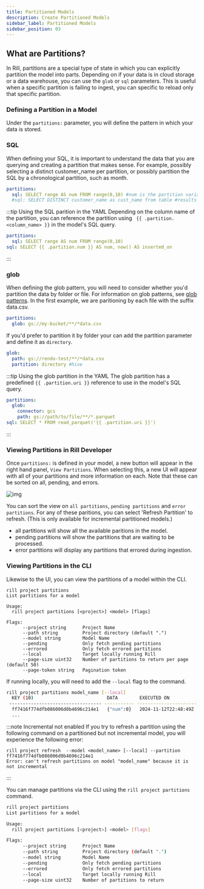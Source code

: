 ```yaml
---
title: Partitioned Models
description: Create Partitioned Models
sidebar_label: Partitioned Models
sidebar_position: 03
---
```


## What are Partitions?

In Rill, partitions are a special type of state in which you can explicitly partition the model into parts. Depending on if your data is in cloud storage or a data warehouse, you can use the `glob` or `sql` parameters. This is useful when a specific partition is failing to ingest, you can specific to reload only that specific partition.


### Defining a Partition in a Model
Under the `partitions:` parameter, you will define the pattern in which your data is stored.

### SQL
When defining your SQL, it is important to understand the data that you are querying and creating a partition that makes sense. For example, possibly selecting a distinct customer_name per partition, or possibly partition the SQL by a chronological partition, such as month.

```yaml
partitions:
  sql: SELECT range AS num FROM range(0,10) #num is the partition variable and can be referenced as {{partition.num}}
  #sql: SELECT DISTINCT customer_name as cust_name from table #results in {{partition.cust_name}}
  ```

:::tip Using the SQL parition in the YAML
Depending on the column name of the partition, you can reference the partition using ` {{ .partition.<column_name> }}` in the model's SQL query.
```YAML
partitions:
  sql: SELECT range AS num FROM range(0,10)
sql: SELECT {{ .partition.num }} AS num, now() AS inserted_on
```
:::

### glob

When defining the glob pattern, you will need to consider whether you'd partition the data by folder or file. For information on glob patterns, see [glob patterns](/build/connect/glob-patterns).
In the first example, we are paritioning by each file with the suffix data.csv.
```yaml
partitions:
  glob: gs://my-bucket/**/*data.csv
  ```

If you'd prefer to partition it by folder your can add the partition parameter and define it as `directory`.
```yaml
glob:
  path: gs://rendo-test/**/*data.csv
  partition: directory #hive
```
:::tip Using the glob partition in the YAML
The glob partition has a predefined `{{ .partition.uri }}` reference to use in the model's SQL query.
```YAML
partitions:
  glob:
    connector: gcs
    path: gs://path/to/file/**/*.parquet
sql: SELECT * FROM read_parquet('{{ .partition.uri }}')
```
:::

### Viewing Partitions in Rill Developer

Once `partitions:` is defined in your model, a new button will appear in the right hand panel, `View Partitions`. When selecting this, a new UI will appear with all of your partitions and more information on each. Note that these can be sorted on all, pending, and errors.

![img](/img/tutorials/302/partitions-refresh-ui.png)

You can sort the view on `all partitions`, `pending partitions` and `error partitions`. For any of these paritions, you can select 'Refresh Partition' to refresh. (This is only available for incremental partitioned models.)
- all partitions will show all the available paritions in the model.
- pending partitions will show the partitions that are waiting to be processed.
- error partitions will display any partitions that errored during ingestion. 


### Viewing Partitions in the CLI
Likewise to the UI, you can view the partitions of a model within the CLI. 

```
rill project partitions 
List partitions for a model

Usage:
  rill project partitions [<project>] <model> [flags]

Flags:
      --project string      Project Name
      --path string         Project directory (default ".")
      --model string        Model Name
      --pending             Only fetch pending partitions
      --errored             Only fetch errored partitions
      --local               Target locally running Rill
      --page-size uint32    Number of partitions to return per page (default 50)
      --page-token string   Pagination token
```

If running locally, you will need to add the `--local` flag to the command.
```bash
rill project partitions model_name [--local]
  KEY (10)                           DATA        EXECUTED ON            ELAPSED   ERROR  
 ---------------------------------- ----------- ---------------------- --------- ------- 
  ff7416f774dfb086006d0b4696c214e1   {"num":0}   2024-11-12T22:48:49Z   95ms     
  ...
```

:::note  Incremental not enabled
If you try to refresh a partition using the following command on a partitioned but not incremental model, you will experience the following error:
```
rill project refresh  --model <model_name> [--local] --partition ff7416f774dfb086006d0b4696c214e1
Error: can't refresh partitions on model "model_name" because it is not incremental
```
:::


You can manage partitions via the CLI using the `rill project partitions` command.
```bash
rill project partitions 
List partitions for a model

Usage:
  rill project partitions [<project>] <model> [flags]

Flags:
      --project string      Project Name
      --path string         Project directory (default ".")
      --model string        Model Name
      --pending             Only fetch pending partitions
      --errored             Only fetch errored partitions
      --local               Target locally running Rill
      --page-size uint32    Number of partitions to return 
```
